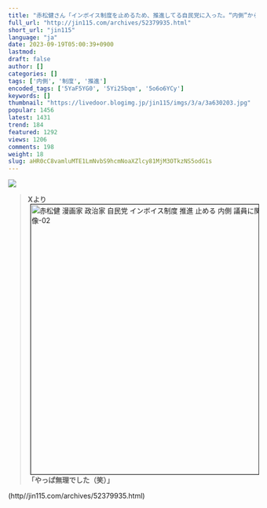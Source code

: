 ```yaml
---
title: "赤松健さん「インボイス制度を止めるため、推進してる自民党に入った。“内側”から変えるぞ！」→結果・・・ "
full_url: "http://jin115.com/archives/52379935.html"
short_url: "jin115"
language: "ja"
date: 2023-09-19T05:00:39+0900
lastmod: 
draft: false
author: []
categories: []
tags: ['内側', '制度', '推進']
encoded_tags: ['5YaF5YG0', '5Yi25bqm', '5o6o6YCy']
keywords: []
thumbnail: "https://livedoor.blogimg.jp/jin115/imgs/3/a/3a630203.jpg"
popular: 1456
latest: 1431
trend: 184
featured: 1292
views: 1206
comments: 198
weight: 18
slug: aHR0cC8vamluMTE1LmNvbS9hcmNoaXZlcy81MjM3OTkzNS5odG1s
---
```


![](https://livedoor.blogimg.jp/jin115/imgs/3/a/3a630203.jpg)

<blockquote><b>Xより</b> <a href='https//livedoor.blogimg.jp/jin115/imgs/1/8/18320971.png' target='_blank'><img src='https//livedoor.blogimg.jp/jin115/imgs/1/8/18320971-s.png' width='550' border='1' hspace='5' class='pict' alt='赤松健 漫画家 政治家 自民党 インボイス制度 推進 止める 内側 議員に関連した画像-02'></a> <b>「やっぱ無理でした（笑）」</b> </blockquote>

(http//jin115.com/archives/52379935.html)
